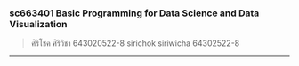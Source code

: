 ### sc663401 Basic Programming for Data Science and Data Visualization
>ศิริโชค ศิริวิชา 643020522-8
>sirichok siriwicha 64302522-8
-------------------------------------------

